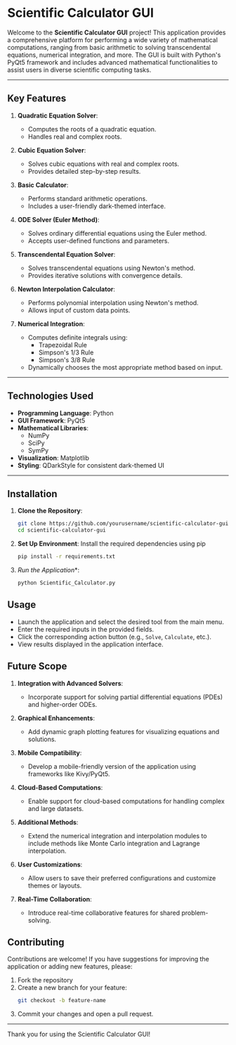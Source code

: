 # Scientific Calculator GUI

Welcome to the **Scientific Calculator GUI** project! This application provides a comprehensive platform for performing a wide variety of mathematical computations, ranging from basic arithmetic to solving transcendental equations, numerical integration, and more. The GUI is built with Python's PyQt5 framework and includes advanced mathematical functionalities to assist users in diverse scientific computing tasks.

---

## Key Features

1. **Quadratic Equation Solver**:
   - Computes the roots of a quadratic equation.
   - Handles real and complex roots.

2. **Cubic Equation Solver**:
   - Solves cubic equations with real and complex roots.
   - Provides detailed step-by-step results.

3. **Basic Calculator**:
   - Performs standard arithmetic operations.
   - Includes a user-friendly dark-themed interface.

4. **ODE Solver (Euler Method)**:
   - Solves ordinary differential equations using the Euler method.
   - Accepts user-defined functions and parameters.

5. **Transcendental Equation Solver**:
   - Solves transcendental equations using Newton's method.
   - Provides iterative solutions with convergence details.

6. **Newton Interpolation Calculator**:
   - Performs polynomial interpolation using Newton's method.
   - Allows input of custom data points.

7. **Numerical Integration**:
   - Computes definite integrals using:
     - Trapezoidal Rule
     - Simpson's 1/3 Rule
     - Simpson's 3/8 Rule
   - Dynamically chooses the most appropriate method based on input.

---

## Technologies Used

- **Programming Language**: Python
- **GUI Framework**: PyQt5
- **Mathematical Libraries**:
  - NumPy
  - SciPy
  - SymPy
- **Visualization**: Matplotlib
- **Styling**: QDarkStyle for consistent dark-themed UI

---

## Installation

1. **Clone the Repository**:
   ```bash
   git clone https://github.com/yourusername/scientific-calculator-gui.git
   cd scientific-calculator-gui
   ```
2. **Set Up Environment**: Install the required dependencies using pip
   ```bash
   pip install -r requirements.txt
   ```
3. *Run the Application**:
   ```bash
   python Scientific_Calculator.py

## Usage

   - Launch the application and select the desired tool from the main menu.
   - Enter the required inputs in the provided fields.
   - Click the corresponding action button (e.g., `Solve`, `Calculate`, etc.).
   - View results displayed in the application interface.


## Future Scope

1. **Integration with Advanced Solvers**:
   - Incorporate support for solving partial differential equations (PDEs) and higher-order ODEs.

2. **Graphical Enhancements**:
   - Add dynamic graph plotting features for visualizing equations and solutions.

3. **Mobile Compatibility**:
   - Develop a mobile-friendly version of the application using frameworks like Kivy/PyQt5.

4. **Cloud-Based Computations**:
   - Enable support for cloud-based computations for handling complex and large datasets.

5. **Additional Methods**:
   - Extend the numerical integration and interpolation modules to include methods like Monte Carlo integration and Lagrange interpolation.

6. **User Customizations**:
   - Allow users to save their preferred configurations and customize themes or layouts.

7. **Real-Time Collaboration**:
   - Introduce real-time collaborative features for shared problem-solving.
  
## Contributing

Contributions are welcome! If you have suggestions for improving the application or adding new features, please:

1. Fork the repository
2. Create a new branch for your feature:
   ```bash
   git checkout -b feature-name
3. Commit your changes and open a pull request.

---------------------------------------------------------------

Thank you for using the Scientific Calculator GUI!
